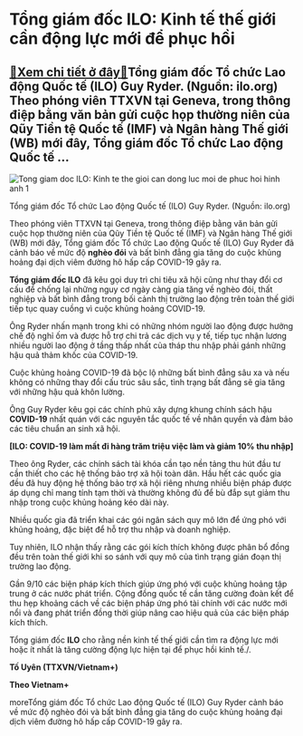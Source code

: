 Tổng giám đốc ILO: Kinh tế thế giới cần động lực mới để phục hồi
================================================================

[:gift:Xem chi tiết ở đây:gift:](https://hddtvn.com/tong-giam-doc-ilo-kinh-te-the-gioi-can-dong-luc-moi-de-phuc-hoi/)Tổng giám đốc Tổ chức Lao động Quốc tế (ILO) Guy Ryder. (Nguồn: ilo.org) Theo phóng viên TTXVN tại Geneva, trong thông điệp bằng văn bản gửi cuộc họp thường niên của Qũy Tiền tệ Quốc tế (IMF) và Ngân hàng Thế giới (WB) mới đây, Tổng giám đốc Tổ chức Lao động Quốc tế …
----------------------------------------------------------------------------------------------------------------------------------------------------------------------------------------------------------------------------------------------------------------------------


![Tong giam doc ILO: Kinh te the gioi can dong luc moi de phuc hoi hinh anh 1](https://hddtvn.com/wp-content/uploads/2021/01/guy-ryder20201020140235.2532370.jpg "Tổng giám đốc ILO: Kinh tế thế giới cần động lực mới để phục hồi hình ảnh 1")


Tổng giám đốc Tổ chức Lao động Quốc tế (ILO) Guy Ryder. (Nguồn: ilo.org)


Theo phóng viên TTXVN tại Geneva, trong thông điệp bằng văn bản gửi cuộc họp thường niên của Qũy Tiền tệ Quốc tế (IMF) và Ngân hàng Thế giới (WB) mới đây, Tổng giám đốc Tổ chức Lao động Quốc tế (ILO) Guy Ryder đã cảnh báo về mức độ **nghèo đói** và bất bình đẳng gia tăng do cuộc khủng hoảng đại dịch viêm đường hô hấp cấp COVID-19 gây ra.


**Tổng giám đốc ILO** đã kêu gọi duy trì chi tiêu xã hội cũng như thay đổi cơ cấu để chống lại những nguy cơ ngày càng gia tăng về nghèo đói, thất nghiệp và bất bình đẳng trong bối cảnh thị trường lao động trên toàn thế giới tiếp tục quay cuồng vì cuộc khủng hoảng COVID-19.


Ông Ryder nhấn mạnh trong khi có những nhóm người lao động được hưởng chế độ nghỉ ốm và được hỗ trợ chi trả các dịch vụ y tế, tiếp tục nhận lương nhiều người lao động ở tầng thấp nhất của tháp thu nhập phải gánh những hậu quả thảm khốc của COVID-19.


Cuộc khủng hoảng COVID-19 đã bộc lộ những bất bình đẳng sâu xa và nếu không có những thay đổi cấu trúc sâu sắc, tình trạng bất đẳng sẽ gia tăng với những hậu quả khôn lường.


Ông Guy Ryder kêu gọi các chính phủ xây dựng khung chính sách hậu **COVID-19** nhất quán với các nguyên tắc quốc tế về nhân quyền và đảm bảo các tiêu chuẩn an sinh xã hội.


**[ILO: COVID-19 làm mất đi hàng trăm triệu việc làm và giảm 10% thu nhập]**


Theo ông Ryder, các chính sách tài khóa cần tạo nền tảng thu hút đầu tư cần thiết cho các hệ thống bảo trợ xã hội toàn dân. Hầu hết các quốc gia đều đã huy động hệ thống bảo trợ xã hội riêng nhưng nhiều biện pháp được áp dụng chỉ mang tính tạm thời và thường không đủ để bù đắp sụt giảm thu nhập trong cuộc khủng hoảng kéo dài này.


Nhiều quốc gia đã triển khai các gói ngân sách quy mô lớn để ứng phó với khủng hoảng, đặc biệt để hỗ trợ thu nhập và doanh nghiệp.


Tuy nhiên, ILO nhận thấy rằng các gói kích thích không được phân bổ đồng đều trên toàn thế giới khi so sánh với quy mô của tình trạng gián đoạn thị trường lao động.


Gần 9/10 các biện pháp kích thích giúp ứng phó với cuộc khủng hoảng tập trung ở các nước phát triển. Cộng đồng quốc tế cần tăng cường đoàn kết để thu hẹp khoảng cách về các biện pháp ứng phó tài chính với các nước mới nổi và đang phát triển đồng thời giúp nâng cao hiệu quả của các biện pháp kích thích.


Tổng giám đốc **ILO** cho rằng nền kinh tế thế giới cần tìm ra động lực mới hoặc ít nhất là tăng cường động lực hiện tại để phục hồi kinh tế./.


**Tố Uyên (TTXVN/Vietnam+)**




**Theo Vietnam+**



moreTổng giám đốc Tổ chức Lao động Quốc tế (ILO) Guy Ryder cảnh báo về mức độ nghèo đói và bất bình đẳng gia tăng do cuộc khủng hoảng đại dịch viêm đường hô hấp cấp COVID-19 gây ra.

